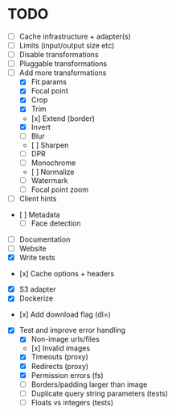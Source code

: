 # TODO

- [ ] Cache infrastructure + adapter(s)
- [ ] Limits (input/output size etc)
- [ ] Disable transformations
- [ ] Pluggable transformations
- [ ] Add more transformations
  - [x] Fit params
  - [x] Focal point
  - [x] Crop
  - [x] Trim
  - [x] Extend (border)
  - [x] Invert
  - [ ] Blur
  - [ ] Sharpen
  - [ ] DPR
  - [ ] Monochrome
  - [ ] Normalize
  - [ ] Watermark
  - [ ] Focal point zoom
- [ ] Client hints
- [ ] Metadata
  - [ ] Face detection
- [ ] Documentation
- [ ] Website
- [x] Write tests
- [x] Cache options + headers
- [x] S3 adapter
- [x] Dockerize
- [x] Add download flag (dl=<filename>)
- [x] Test and improve error handling
  - [x] Non-image urls/files
  - [x] Invalid images
  - [x] Timeouts (proxy)
  - [x] Redirects (proxy)
  - [x] Permission errors (fs)
  - [ ] Borders/padding larger than image
  - [ ] Duplicate query string parameters (tests)
  - [ ] Floats vs integers (tests)
